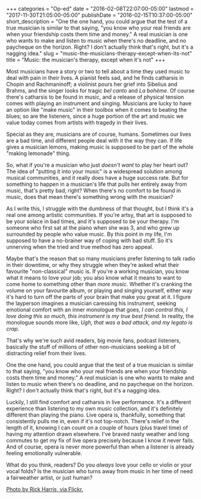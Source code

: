 +++
categories = "Op-ed"
date = "2016-02-08T22:07:00-05:00"
lastmod = "2017-11-30T21:05:00-05:00"
publishDate = "2016-02-15T10:37:00-05:00"
short_description = "One the one hand, you could argue that the test of a true musician is similar to that saying, &quot;you know who your real friends are when your friendship costs them time and money.&quot; A real musician is one who wants to make and listen to music when there&#039;s no deadline, and no paycheque on the horizon. Right? I don&#039;t actually think that&#039;s right, but it&#039;s a nagging idea."
slug = "music-the-musicians-therapy-except-when-its-not"
title = "Music: the musician&#039;s therapy, except when it&#039;s not"
+++

Most musicians have a story or two to tell about a time they used music to deal with pain in their lives. A pianist feels sad, and he finds catharsis in Chopin and Rachmaninoff; a violinist pours her grief into Sibelius and Brahms, and the singer looks for tragic *bel canto* and *La bohème*. Of course there's catharsis to be found in music, and a release of physical tension comes with playing an instrument and singing. Musicians are lucky to have an option like "make music" in their toolbox when it comes to beating the blues; so are the listeners, since a huge portion of the art and music we value today comes from artists with tragedy in their lives.

Special as they are, musicians are of course, humans. Sometimes our lives are a bad time, and different people deal with it the way they can. If life gives a musician lemons, making music is supposed to be part of the whole "making lemonade" thing. 

So, what if you're a musician who just *doesn't want* to play her heart out? The idea of "putting it into your music" is a widespread solution among musical communities, and it really does have a huge success rate. But for something to happen in a musician's life that pulls her entirely away from music, that's pretty bad, right? When there's no comfort to be found in music, does that mean there's something wrong with the musician?

As I write this, I struggle with the dumbness of that thought, but I think it's a real one among artistic communities. If you're artsy, that art is supposed to be your solace in bad times, and it's supposed to be your therapy. I'm someone who first sat at the piano when she was 3, and who grew up surrounded by people who value music. By this point in my life, I'm supposed to have a no-brainer way of coping with bad stuff. So it's unnerving when the tried and true method has zero appeal.

Maybe that's the reason that so many musicians prefer listening to talk radio in their downtime, or why they struggle when they're asked what their favourite "non-classical" music is. If you're a working musician, you know what it means to love your job; you also know what it means to want to come home to something other than *more music*. Whether it's cranking the volume on your favourite album, or playing and singing yourself, either way it's hard to turn off the parts of your brain that make you great at it. I figure the layperson imagines a musician caressing his instrument, seeking emotional comfort with an inner monologue that goes, *I can control this, I love doing this so much, this instrument is my true best friend.* In reality, the monologue sounds more like, *Ugh, that was a bad attack, and my legato is crap.*

That's why we're such avid readers, big movie fans, podcast listeners, basically the stuff of millions of other non-musicians seeking a bit of distracting relief from their lives.

One the one hand, you could argue that the test of a true musician is similar to that saying, "you know who your real friends are when your friendship costs them time and money." A *real* musician is one who wants to make and listen to music when there's no deadline, and no paycheque on the horizon. Right? I don't actually think that's right, but it's a nagging idea.

Luckily, I still find comfort and catharsis in live performance. It's a different experience than listening to my own music collection, and it's definitely different than playing the piano. Live opera is, thankfully, something that consistently pulls me in, even if it's not top-notch. There's relief in the length of it, knowing I can count on a couple of hours (plus travel time) of having my attention drawn elsewhere. I've braved nasty weather and long commutes to get my fix of live opera precisely because I know it never fails. And of course, opera is never more powerful than when a listener is already feeling emotionally vulnerable. 

What do you think, readers? Do you *always* love your cello or violin or your vocal folds? Is the musician who turns away from music in her time of need a fairweather artist, or just human?

[Photo by Rick Harris, via Flickr.](https://www.flickr.com/photos/rickharris/3691522967)
